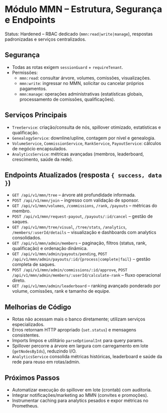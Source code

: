 # Módulo MMN – Estrutura, Segurança e Endpoints

Status: Hardened – RBAC dedicado (`mmn:read|write|manage`), respostas padronizadas e serviços centralizados.

## Segurança
- Todas as rotas exigem `sessionGuard` + `requireTenant`.
- Permissões:
  - `mmn:read`: consultar árvore, volumes, comissões, visualizações.
  - `mmn:write`: ingressar no MMN, solicitar ou cancelar próprios pagamentos.
  - `mmn:manage`: operações administrativas (estatísticas globais, processamento de comissões, qualificações).

## Serviços Principais
- `TreeService`: criação/consulta de nós, spillover otimizado, estatísticas e qualificação.
- `GenealogyService`: downline/upline, contagem por nível e genealogia.
- `VolumeService`, `CommissionService`, `RankService`, `PayoutService`: cálculos de negócio encapsulados.
- `AnalyticsService`: métricas avançadas (membros, leaderboard, crescimento, saúde da rede).

## Endpoints Atualizados (resposta `{ success, data }`)
- `GET /api/v1/mmn/tree` – árvore até profundidade informada.
- `POST /api/v1/mmn/join` – ingresso com validação de sponsor.
- `GET /api/v1/mmn/volumes`, `/commissions`, `/rank`, `/payouts` – métricas do membro.
- `POST /api/v1/mmn/request-payout`, `/payouts/:id/cancel` – gestão de saques.
- `GET /api/v1/mmn/tree/visual`, `/tree/stats`, `/analytics`, `/members/:userId/details` – visualização e dashboards com analytics consolidados.
- `GET /api/v1/mmn/admin/members` – paginação, filtros (status, rank, qualificação) e ordenação dinâmica.
- `GET /api/v1/mmn/admin/payouts/pending`, `POST /api/v1/mmn/admin/payouts/:id/{process|complete|fail}` – gestão completa de saques.
- `POST /api/v1/mmn/admin/commissions/:id/approve`, `POST /api/v1/mmn/admin/members/:userId/calculate-rank` – fluxo operacional direto.
- `GET /api/v1/mmn/admin/leaderboard` – ranking avançado ponderado por volume, comissões, rank e tamanho de equipe.

## Melhorias de Código
- Rotas não acessam mais o banco diretamente; utilizam serviços especializados.
- Erros retornam HTTP apropriado (`set.status`) e mensagens consistentes.
- Imports limpos e utilitário `parseOptionalInt` para query params.
- Spillover percorre a árvore em largura com carregamento em lote (`getNodesByIds`), reduzindo I/O.
- `AnalyticsService` consolida métricas históricas, leaderboard e saúde da rede para reuso em rotas/admin.

## Próximos Passos
- Automatizar execução do spillover em lote (crontab) com auditoria.
- Integrar notificações/marketing ao MMN (convites e promoções).
- Instrumentar caching para analytics pesados e expor métricas no Prometheus.
